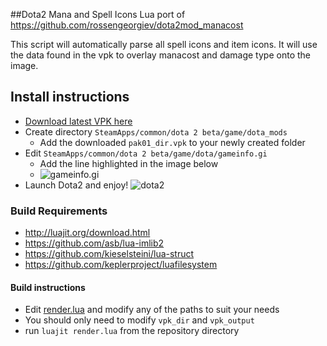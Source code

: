 ##Dota2 Mana and Spell Icons
Lua port of https://github.com/rossengeorgiev/dota2mod_manacost

This script will automatically parse all spell icons and item icons. It will use the data found in the vpk to overlay manacost and damage type onto the image. 

## Install instructions

* [Download latest VPK here](https://github.com/blackawps/dota2-icons-lua/releases)
* Create directory `SteamApps/common/dota 2 beta/game/dota_mods`
  * Add the downloaded `pak01_dir.vpk` to your newly created folder
* Edit `SteamApps/common/dota 2 beta/game/dota/gameinfo.gi` 
  * Add the line highlighted in the image below
  * ![gameinfo.gi](http://i.imgur.com/diz1qHA.png)
* Launch Dota2 and enjoy!
  ![dota2](http://i.imgur.com/lie7g0i.png)

### Build Requirements
* http://luajit.org/download.html
* https://github.com/asb/lua-imlib2
* https://github.com/kieselsteini/lua-struct
* https://github.com/keplerproject/luafilesystem

#### Build instructions
 * Edit [render.lua](https://github.com/blackawps/dota2-icons-lua/blob/master/render.lua) and modify any of the paths to suit your needs
  * You should only need to modify `vpk_dir` and `vpk_output`
* run `luajit render.lua` from the repository directory

